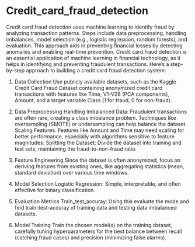 # Credit_card_fraud_detection
Credit card fraud detection uses machine learning to identify fraud by analyzing transaction patterns. Steps include data preprocessing, handling imbalances, model selection (e.g., logistic regression, random forests), and evaluation. This approach aids in preventing financial losses by detecting anomalies and enabling real-time prevention.
Credit card fraud detection is an essential application of machine learning in financial technology, as it helps in identifying and preventing fraudulent transactions. Here’s a step-by-step approach to building a credit card fraud detection system:

1. Data Collection
Use publicly available datasets, such as the Kaggle Credit Card Fraud Dataset containing anonymized credit card transactions with features like Time, V1-V28 (PCA components), Amount, and a target variable Class (1 for fraud, 0 for non-fraud).

2. Data Preprocessing
Handling Imbalanced Data: Fraudulent transactions are often rare, creating a class imbalance problem. Techniques like oversampling (SMOTE) or undersampling can help balance the dataset.
Scaling Features: Features like Amount and Time may need scaling for better performance, especially with algorithms sensitive to feature magnitudes.
Splitting the Dataset: Divide the dataset into training and test sets, maintaining the fraud-to-non-fraud ratio.

3. Feature Engineering
Since the dataset is often anonymized, focus on deriving features from existing ones, like aggregating statistics (mean, standard deviation) over various time windows.

4. Model Selection
Logistic Regression: Simple, interpretable, and often effective for binary classification.

5. Evaluation Metrics
   Train_test_accuray: Using this evaluate the mode and find train-test-accuray of training data and testing data
imbalanced datasets.
7. Model Training
Train the chosen model(s) on the training dataset, carefully tuning hyperparameters for the best balance between recall (catching fraud cases) and precision (minimizing false alarms).









